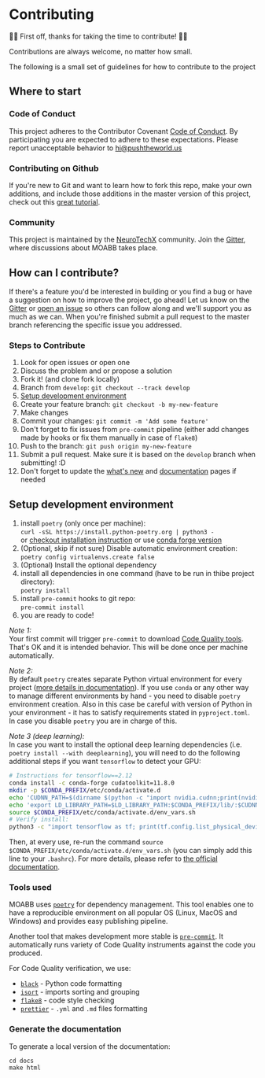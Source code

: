 # Contributing

:tada::clinking_glasses: First off, thanks for taking the time to contribute!
:tada::clinking_glasses:

Contributions are always welcome, no matter how small.

The following is a small set of guidelines for how to contribute to the project

## Where to start

### Code of Conduct

This project adheres to the Contributor Covenant [Code of Conduct](CODE_OF_CONDUCT.md). By
participating you are expected to adhere to these expectations. Please report unacceptable
behavior to [hi@pushtheworld.us](mailto:hi@pushtheworld.us)

### Contributing on Github

If you're new to Git and want to learn how to fork this repo, make your own additions, and
include those additions in the master version of this project, check out this
[great tutorial](http://blog.davidecoppola.com/2016/11/howto-contribute-to-open-source-project-on-github/).

### Community

This project is maintained by the [NeuroTechX](www.neurotechx.com) community. Join the
[Gitter](https://gitter.im/moabb_dev/community), where discussions about MOABB takes
place.

## How can I contribute?

If there's a feature you'd be interested in building or you find a bug or have a
suggestion on how to improve the project, go ahead! Let us know on the
[Gitter](https://gitter.im/moabb_dev/community) or [open an issue](../../issues) so others
can follow along and we'll support you as much as we can. When you're finished submit a
pull request to the master branch referencing the specific issue you addressed.

### Steps to Contribute

1. Look for open issues or open one
1. Discuss the problem and or propose a solution
1. Fork it! (and clone fork locally)
1. Branch from `develop`: `git checkout --track develop`
1. [Setup development environment](#setup-development-environment)
1. Create your feature branch: `git checkout -b my-new-feature`
1. Make changes
1. Commit your changes: `git commit -m 'Add some feature'`
1. Don't forget to fix issues from `pre-commit` pipeline (either add changes made by hooks
   or fix them manually in case of `flake8`)
1. Push to the branch: `git push origin my-new-feature`
1. Submit a pull request. Make sure it is based on the `develop` branch when submitting!
   :D
1. Don't forget to update the
   [what's new](http://moabb.neurotechx.com/docs/whats_new.html) and
   [documentation](http://moabb.neurotechx.com/docs/index.html) pages if needed

## Setup development environment

1. install `poetry` (only once per machine):\
   `curl -sSL https://install.python-poetry.org | python3 -`\
   or [checkout installation instruction](https://python-poetry.org/docs/#installation) or
   use [conda forge version](https://anaconda.org/conda-forge/poetry)
1. (Optional, skip if not sure) Disable automatic environment creation:\
   `poetry config virtualenvs.create false`
1. (Optional) Install the optional dependency
1. install all dependencies in one command (have to be run in thibe project directory):\
   `poetry install`
1. install `pre-commit` hooks to git repo:\
   `pre-commit install`
1. you are ready to code!

_Note 1:_\
Your first commit will trigger `pre-commit` to download [Code Quality tools](#tools-used).
That's OK and it is intended behavior. This will be done once per machine automatically.

_Note 2:_\
By default `poetry` creates separate Python virtual environment for every project ([more details in documentation](https://python-poetry.org/docs/managing-environments/)).
If you use `conda` or any other way to manage different environments by hand - you need to
disable `poetry` environment creation. Also in this case be careful with version of Python
in your environment - it has to satisfy requirements stated in `pyproject.toml`. In case you
disable `poetry` you are in charge of this.

_Note 3 (deep learning):_\
In case you want to install the optional deep learning dependencies (i.e. `poetry install --with deeplearning`),
you will need to do the following additional steps if you want `tensorflow` to detect your
GPU:

```bash
# Instructions for tensorflow==2.12
conda install -c conda-forge cudatoolkit=11.8.0
mkdir -p $CONDA_PREFIX/etc/conda/activate.d
echo 'CUDNN_PATH=$(dirname $(python -c "import nvidia.cudnn;print(nvidia.cudnn.__file__)"))' >> $CONDA_PREFIX/etc/conda/activate.d/env_vars.sh
echo 'export LD_LIBRARY_PATH=$LD_LIBRARY_PATH:$CONDA_PREFIX/lib/:$CUDNN_PATH/lib' >> $CONDA_PREFIX/etc/conda/activate.d/env_vars.sh
source $CONDA_PREFIX/etc/conda/activate.d/env_vars.sh
# Verify install:
python3 -c "import tensorflow as tf; print(tf.config.list_physical_devices('GPU'))"
```

Then, at every use, re-run the command
`source $CONDA_PREFIX/etc/conda/activate.d/env_vars.sh` (you can simply add this line to
your `.bashrc`). For more details, please refer to
[the official documentation](https://www.tensorflow.org/install/pip).

### Tools used

MOABB uses [`poetry`](https://python-poetry.org/) for dependency management. This tool
enables one to have a reproducible environment on all popular OS (Linux, MacOS and
Windows) and provides easy publishing pipeline.

Another tool that makes development more stable is
[`pre-commit`](https://pre-commit.com/). It automatically runs variety of Code Quality
instruments against the code you produced.

For Code Quality verification, we use:

- [`black`](https://github.com/psf/black) - Python code formatting
- [`isort`](https://github.com/timothycrosley/isort) - imports sorting and grouping
- [`flake8`](https://gitlab.com/pycqa/flake8) - code style checking
- [`prettier`](https://github.com/prettier/prettier) - `.yml` and `.md` files formatting

### Generate the documentation

To generate a local version of the documentation:

```
cd docs
make html
```

